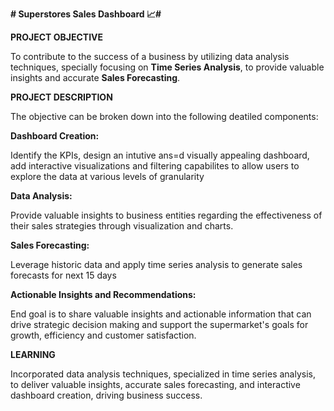 **# Superstores Sales Dashboard 📈#**

**PROJECT OBJECTIVE**

To contribute to the success of a business by utilizing data analysis techniques, specially focusing on **Time Series Analysis**, to provide valuable insights and accurate **Sales Forecasting**.

**PROJECT DESCRIPTION**

The objective can be broken down into the following deatiled components:

**Dashboard Creation:**

  Identify the KPIs, design an intutive ans=d visually appealing dashboard, add interactive visualizations and filtering capabilites to allow users to explore the data at various levels of granularity

**Data Analysis:**

  Provide valuable insights to business entities regarding the effectiveness of their sales strategies through visualization and charts.

**Sales Forecasting:**

  Leverage historic data and apply time series analysis to generate sales forecasts for next 15 days

**Actionable Insights and Recommendations:**

  End goal is to share valuable insights and actionable information that can drive strategic decision making and support the supermarket's goals for growth, efficiency and customer satisfaction.

**LEARNING**

Incorporated data analysis techniques, specialized in time series analysis, to deliver valuable insights, accurate sales forecasting, and interactive dashboard creation, driving business success.
